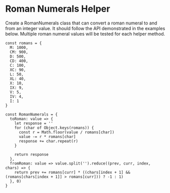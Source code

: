 # Roman Numerals Helper

Create a RomanNumerals class that can convert a roman numeral to and from an integer value. It should follow the API demonstrated in the examples below. Multiple roman numeral values will be tested for each helper method.

```
const romans = {
  M: 1000,
  CM: 900,
  D: 500,
  CD: 400,
  C: 100,
  XC: 90,
  L: 50,
  XL: 40,
  X: 10,
  IX: 9,
  V: 5,
  IV: 4,
  I: 1
}
```

```
const RomanNumerals = {
  toRoman: value => {
    let response = ''
    for (char of Object.keys(romans)) {
      const r = Math.floor(value / romans[char])
      value -= r * romans[char]
      response += char.repeat(r)
    }

    return response
  },
  fromRoman: value => value.split('').reduce((prev, curr, index, chars) => {
    return prev += romans[curr] * ((chars[index + 1] && (romans[chars[index + 1]] > romans[curr])) ? -1 : 1)
  }, 0)
}
```